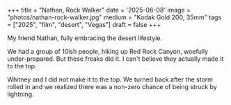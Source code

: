 +++
title = "Nathan, Rock Walker"
date = '2025-06-08'
image = "photos/nathan-rock-walker.jpg"
medium = "Kodak Gold 200, 35mm"
tags = ["2025", "film", "desert", "Vegas"]
draft = false
+++

My friend Nathan, fully embracing the desert lifestyle.

We had a group of 10ish people, hiking up Red Rock Canyon, woefully under-prepared. But these freaks did it. I can't
believe they actually made it to the top.

Whitney and I did not make it to the top. We turned back after the storm rolled in and we realized there was a non-zero
chance of being struck by lightning.